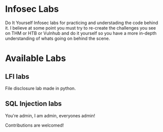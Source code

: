 # Infosec Labs
Do It Yourself Infosec labs for practicing and understading the code behind it. I believe at some point you must try to re-create the challenges you see on THM or HTB or Vulnhub and do it yourself so you have a more in-depth understanding of whats going on behind the scene.

# Available Labs

## LFI labs
File disclosure lab made in python. 

## SQL Injection labs
You're admin, I am admin, everyones admin!

Contributions are welcomed!
